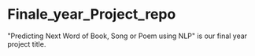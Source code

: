 # Finale_year_Project_repo
"Predicting Next Word of Book, Song or Poem using NLP" is our final year project title. 
